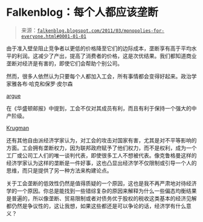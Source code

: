 <!--yml

category: 未分类

date: 2024-05-12 21:06:21

-->

# Falkenblog：每个人都应该垄断

> 来源：[`falkenblog.blogspot.com/2011/03/monopolies-for-everyone.html#0001-01-01`](http://falkenblog.blogspot.com/2011/03/monopolies-for-everyone.html#0001-01-01)

由于准入壁垒阻止竞争者以更低的价格降至它们的边际成本，垄断享有高于平均水平的利润。这减少了产出，提高了消费者的价格，这是次优结果。我们都知道商业垄断对经济是有害的，即使它们会帮助个别公司。

然而，很多人依然认为只要每个人都加入工会，所有事情都会变得好起来。政治学家雅各布·哈克和保罗·皮尔森

[argue](http://www.washingtonpost.com/wp-dyn/content/article/2011/03/04/AR2011030406264_pf.html)

在《华盛顿邮报》中提到，工会不仅对其成员有利，而且有利于保持一个强大的中产阶级。

[Krugman](http://www.nytimes.com/2011/02/21/opinion/21krugman.html?_r=1&partner=rssnyt&emc=rss)

还有其他自由派经济学家认为，对工会的攻击对国家有害，尤其是对不平等影响的方面。工会拥有垄断权力，因为联邦政府赋予了他们权力，而不是权利，成为一个工厂或公司工人们的唯一谈判代表，即使很多工人不想被代表。像克鲁格曼这样的经济学家认为这样的垄断是一件好事，这也凸显出经济学不仅限制或引导一个人的思维，而只是提供了另一种方法来构建论点。

关于工会垄断的低效性仍然是值得质疑的一个原因，这也是我不再严肃地对待经济学的一个原因。你总是能找到一些错综复杂的原因来解释为什么一些偏态均衡结果是普遍的，所以像垄断、贸易限制或者对债务优于股权的税收这类基本的经济见解都仍然是争议性的，这让我想，如果这些都还是可以争论的话，经济学有什么意义？
